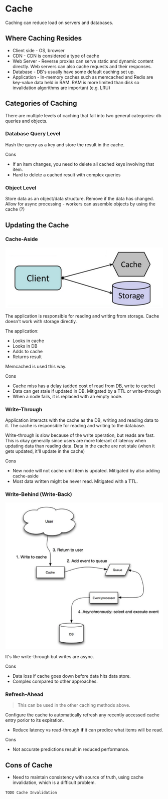 # Cache

Caching can reduce load on servers and databases.

## Where Caching Resides

- Client side - OS, browser
- CDN - CDN is considered a type of cache
- Web Server - Reverse proxies can serve static and dynamic content directly. Web servers can also cache requests and their responses.
- Database - DB's usually have some default caching set up.
- Application - In-memory caches such as memcached and Redis are key-value data held in RAM. RAM is more limited than disk so invalidation algorithms are important (e.g. LRU)

## Categories of Caching

There are multiple levels of caching that fall into two general categories: db queries and objects.

### Database Query Level

Hash the query as a key and store the result in the cache.

Cons
- If an item changes, you need to delete all cached keys involving that item.
- Hard to delete a cached result with complex queries

### Object Level

Store data as an object/data structure. Remove if the data has changed. Allow for async processing - workers can assemble objects by using the cache (?)

## Updating the Cache

### Cache-Aside

![Cache Aside Diagram](/img/cache-aside.png)

The application is responsible for reading and writing from storage. Cache doesn't work with storage directly.

The application:

- Looks in cache
- Looks in DB
- Adds to cache
- Returns result

Memcached is used this way.

Cons

- Cache miss has a delay (added cost of read from DB, write to cache)
- Data can get stale if updated in DB. Mitigated by a TTL or write-through
- When a node fails, it is replaced with an empty node.

### Write-Through

Application interacts with the cache as the DB, writing and reading data to it. The cache is responsible for reading and writing to the database.

Write-through is slow because of the write operation, but reads are fast. This is okay generally since users are more tolerant of latency when updating data  than reading data. Data in the cache are not stale (when it gets updated, it'll update in the cache)

Cons

- New node will not cache until item is updated. Mitigated by also adding cache-aside
- Most data written might be never read. Mitigated with a TTL.

### Write-Behind (Write-Back)

![Write-behind Cache Diagram](/img/write-behind-cache.png)

It's like write-through but writes are async.

Cons

- Data loss if cache goes down before data hits data store.
- Complex compared to other approaches.

### Refresh-Ahead

> This can be used in the other caching methods above.

Configure the cache to automatically refresh any recently accessed cache entry porior to its expiration.

- Reduce latency vs read-through **if** it can predice what items will be read.

Cons

- Not accurate predictions result in reduced performance.

## Cons of Cache

- Need to maintain consistency with source of truth, using cache invalidation, which is a difficult problem.

`TODO Cache Invalidation`